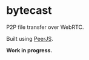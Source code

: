 bytecast
========
P2P file transfer over WebRTC.

Built using [PeerJS](http://peerjs.com).

**Work in progress.**